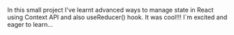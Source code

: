 In this small project I've learnt advanced ways to manage state in React using Context API and also useReducer() hook. 
It was cool!!!
I`m excited and eager to learn... 
